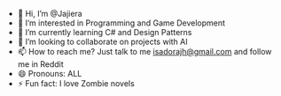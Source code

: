 - 👋 Hi, I’m @Jajiera
- 👀 I’m interested in Programming and Game Development
- 🌱 I’m currently learning C# and Design Patterns
- 💞️ I’m looking to collaborate on projects with AI
- 📫 How to reach me? Just talk to me isadorajh@gmail.com and follow me in Reddit 
- 😄 Pronouns: ALL
- ⚡ Fun fact: I love Zombie novels

